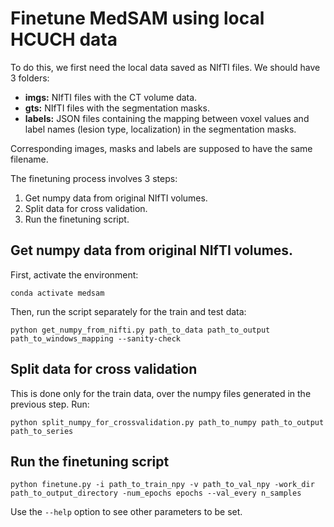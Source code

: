 # Finetune MedSAM using local HCUCH data

To do this, we first need the local data saved as NIfTI files. We should have 3 folders:

- **imgs:** NIfTI files with the CT volume data.
- **gts:** NIfTI files with the segmentation masks.
- **labels:** JSON files containing the mapping between voxel values and label names (lesion type, localization) in the segmentation masks.

Corresponding images, masks and labels are supposed to have the same filename.

The finetuning process involves 3 steps:

1. Get numpy data from original NIfTI volumes.
2. Split data for cross validation.
3. Run the finetuning script.

## Get numpy data from original NIfTI volumes.
First, activate the environment:

```conda activate medsam```

Then, run the script separately for the train and test data:

```python get_numpy_from_nifti.py path_to_data path_to_output path_to_windows_mapping --sanity-check```

## Split data for cross validation
This is done only for the train data, over the numpy files generated in the previous step. Run:

```python split_numpy_for_crossvalidation.py path_to_numpy path_to_output path_to_series```

## Run the finetuning script

```python finetune.py -i path_to_train_npy -v path_to_val_npy -work_dir path_to_output_directory -num_epochs epochs --val_every n_samples```

Use the `--help` option to see other parameters to be set. 





